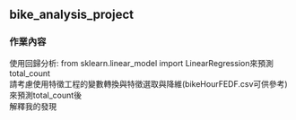 ## bike_analysis_project
### 作業內容
 使用回歸分析: from sklearn.linear_model import LinearRegression來預測total_count <br>
 請考慮使用特徵工程的變數轉換與特徵選取與降維(bikeHourFEDF.csv可供參考)來預測total_count後 <br>
 解釋我的發現
